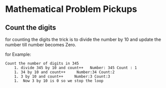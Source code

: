 # Mathematical Problem Pickups

## Count the digits

for counting the digits the trick is to divide the number by 10 and update the number till number becomes Zero.

for Example:  

    Count the number of digits in 345
        1. divide 345 by 10 and count++   Number: 345 Count : 1
        1. 34 by 10 and count++     Number:34 Count:2
        1. 3 by 10 and count++     Number:3 Count:3
        1.  Now 3 by 10 is 0 so we stop the loop 